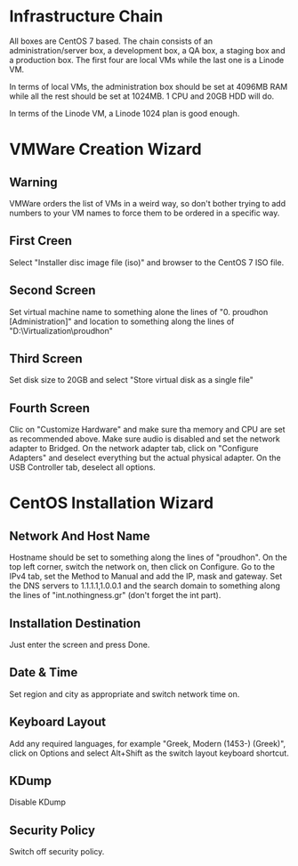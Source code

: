 # Infrastructure Chain

All boxes are CentOS 7 based. The chain consists of an administration/server box, a development box, a QA box, a staging box and a production box. The first four are local VMs while the last one is a Linode VM.

In terms of local VMs, the administration box should be set at 4096MB RAM while all the rest should be set at 1024MB. 1 CPU and 20GB HDD will do.

In terms of the Linode VM, a Linode 1024 plan is good enough.

# VMWare Creation Wizard

## Warning

VMWare orders the list of VMs in a weird way, so don't bother trying to add numbers to your VM names to force them to be ordered in a specific way.

## First Creen

Select "Installer disc image file (iso)" and browser to the CentOS 7 ISO file.

## Second Screen

Set virtual machine name to something alone the lines of "0. proudhon [Administration]" and location to something along the lines of "D:\Virtualization\proudhon"

## Third Screen

Set disk size to 20GB and select "Store virtual disk as a single file"

## Fourth Screen

Clic on "Customize Hardware" and make sure tha memory and CPU are set as recommended above. Make sure audio is disabled and set the network adapter to Bridged. On the network adapter tab, click on "Configure Adapters" and deselect everything but the actual physical adapter. On the USB Controller tab, deselect all options.

# CentOS Installation Wizard

## Network And Host Name

Hostname should be set to something along the lines of "proudhon". On the top left corner, switch the network on, then click on Configure. Go to the IPv4 tab, set the Method to Manual and add the IP, mask and gateway. Set the DNS servers to 1.1.1.1,1.0.0.1 and the search domain to something along the lines of "int.nothingness.gr" (don't forget the int part).

## Installation Destination

Just enter the screen and press Done.

## Date & Time

Set region and city as appropriate and switch network time on.

## Keyboard Layout

Add any required languages, for example "Greek, Modern (1453-) (Greek)", click on Options and select Alt+Shift as the switch layout keyboard shortcut.

## KDump

Disable KDump

## Security Policy

Switch off security policy.

